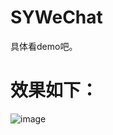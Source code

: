# SYWeChat
具体看demo吧。

# 效果如下：
 ![image](https://github.com/reesun1130/SYWeChat/blob/master/SYWeChat/wechat.PNG)

